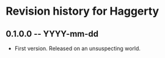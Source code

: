 # Revision history for Haggerty

## 0.1.0.0 -- YYYY-mm-dd

* First version. Released on an unsuspecting world.
